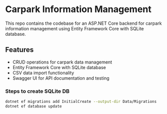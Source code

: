 # Carpark Information Management

This repo contains the codebase for an ASP.NET Core backend for carpark information management using Entity Framework Core with SQLite database.

## Features

- CRUD operations for carpark data management
- Entity Framework Core with SQLite database
- CSV data import functionality
- Swagger UI for API documentation and testing

### Steps to create SQLite DB

```bash
dotnet ef migrations add InitialCreate --output-dir Data/Migrations
dotnet ef database update
```
